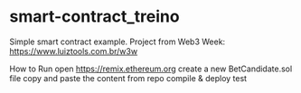 # smart-contract_treino
Simple smart contract example. Project from Web3 Week: https://www.luiztools.com.br/w3w

How to Run
open https://remix.ethereum.org
create a new BetCandidate.sol file
copy and paste the content from repo
compile & deploy
test
